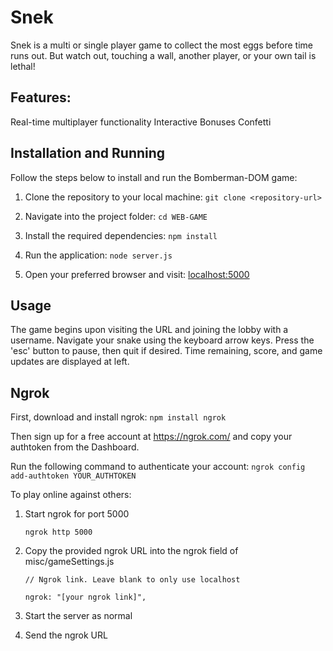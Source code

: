 # Snek

Snek is a multi or single player game to collect the most eggs before time runs out. But watch out, touching a wall, another player, or your own tail is lethal!

## Features:

Real-time multiplayer functionality
Interactive 
Bonuses
Confetti 


## Installation and Running

Follow the steps below to install and run the Bomberman-DOM game:

1. Clone the repository to your local machine:
   `git clone <repository-url>`

2. Navigate into the project folder:
   `cd WEB-GAME`

3. Install the required dependencies:
   `npm install`

4. Run the application:
   `node server.js`

5. Open your preferred browser and visit:
   [localhost:5000](http://localhost:5000)

## Usage

The game begins upon visiting the URL and joining the lobby with a username.
Navigate your snake using the keyboard arrow keys.
Press the 'esc' button to pause, then quit if desired.
Time remaining, score, and game updates are displayed at left. 

## Ngrok

First, download and install ngrok:
   `npm install ngrok`

Then sign up for a free account at https://ngrok.com/ and copy your authtoken from the Dashboard.

Run the following command to authenticate your account:
   `ngrok config add-authtoken YOUR_AUTHTOKEN`

To play online against others:
1. Start ngrok for port 5000

   `ngrok http 5000`
2. Copy the provided ngrok URL into the ngrok field of misc/gameSettings.js

   `// Ngrok link. Leave blank to only use localhost`
   
   `ngrok: "[your ngrok link]",`
3. Start the server as normal
4. Send the ngrok URL 